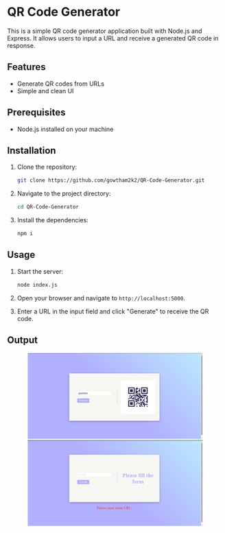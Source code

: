 # QR Code Generator

This is a simple QR code generator application built with Node.js and Express. It allows users to input a URL and receive a generated QR code in response.

## Features

- Generate QR codes from URLs
- Simple and clean UI

## Prerequisites

- Node.js installed on your machine

## Installation

1. Clone the repository:

   ```bash
   git clone https://github.com/gowtham2k2/QR-Code-Generator.git
   ```

2. Navigate to the project directory:

   ```bash
   cd QR-Code-Generator
   ```

3. Install the dependencies:
   ```bash
   npm i
   ```

## Usage

1. Start the server:

   ```bash
   node index.js
   ```

2. Open your browser and navigate to `http://localhost:5000`.

3. Enter a URL in the input field and click "Generate" to receive the QR code.

## Output
<div align="center"><img src="./eg_img/eg1.jpg" height= "200"/>
<img src="./eg_img/eg2.jpg" height= "200"/>
</div>
